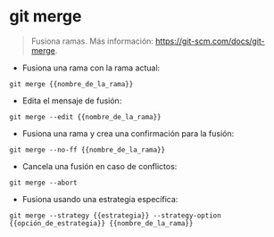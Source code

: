 # git merge

> Fusiona ramas.
> Más información: <https://git-scm.com/docs/git-merge>.

- Fusiona una rama con la rama actual:

`git merge {{nombre_de_la_rama}}`

- Edita el mensaje de fusión:

`git merge --edit {{nombre_de_la_rama}}`

- Fusiona una rama y crea una confirmación para la fusión:

`git merge --no-ff {{nombre_de_la_rama}}`

- Cancela una fusión en caso de conflictos:

`git merge --abort`

- Fusiona usando una estrategia específica:

`git merge --strategy {{estrategia}} --strategy-option {{opción_de_estrategia}} {{nombre_de_la_rama}}`
